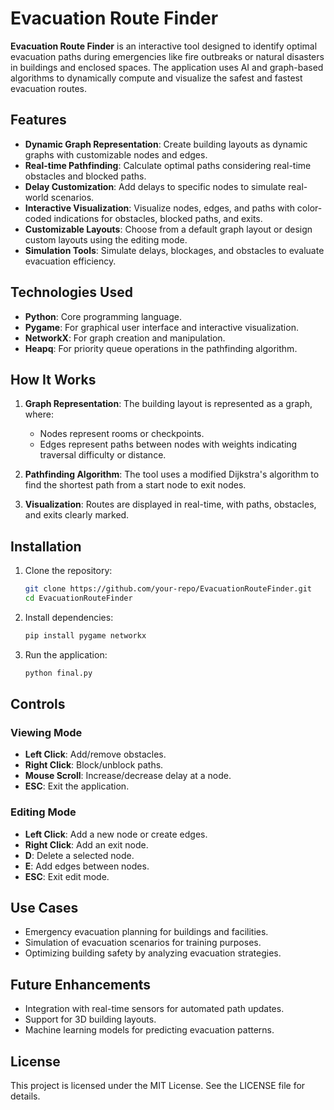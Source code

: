 
# Evacuation Route Finder

**Evacuation Route Finder** is an interactive tool designed to identify optimal evacuation paths during emergencies like fire outbreaks or natural disasters in buildings and enclosed spaces. The application uses AI and graph-based algorithms to dynamically compute and visualize the safest and fastest evacuation routes.

## Features

- **Dynamic Graph Representation**: Create building layouts as dynamic graphs with customizable nodes and edges.
- **Real-time Pathfinding**: Calculate optimal paths considering real-time obstacles and blocked paths.
- **Delay Customization**: Add delays to specific nodes to simulate real-world scenarios.
- **Interactive Visualization**: Visualize nodes, edges, and paths with color-coded indications for obstacles, blocked paths, and exits.
- **Customizable Layouts**: Choose from a default graph layout or design custom layouts using the editing mode.
- **Simulation Tools**: Simulate delays, blockages, and obstacles to evaluate evacuation efficiency.

## Technologies Used

- **Python**: Core programming language.
- **Pygame**: For graphical user interface and interactive visualization.
- **NetworkX**: For graph creation and manipulation.
- **Heapq**: For priority queue operations in the pathfinding algorithm.

## How It Works

1. **Graph Representation**: The building layout is represented as a graph, where:
   - Nodes represent rooms or checkpoints.
   - Edges represent paths between nodes with weights indicating traversal difficulty or distance.

2. **Pathfinding Algorithm**: The tool uses a modified Dijkstra's algorithm to find the shortest path from a start node to exit nodes.

3. **Visualization**: Routes are displayed in real-time, with paths, obstacles, and exits clearly marked.

## Installation

1. Clone the repository:
   ```bash
   git clone https://github.com/your-repo/EvacuationRouteFinder.git
   cd EvacuationRouteFinder
   ```
2. Install dependencies:
   ```bash
   pip install pygame networkx
   ```
3. Run the application:
   ```bash
   python final.py
   ```

## Controls

### Viewing Mode
- **Left Click**: Add/remove obstacles.
- **Right Click**: Block/unblock paths.
- **Mouse Scroll**: Increase/decrease delay at a node.
- **ESC**: Exit the application.

### Editing Mode
- **Left Click**: Add a new node or create edges.
- **Right Click**: Add an exit node.
- **D**: Delete a selected node.
- **E**: Add edges between nodes.
- **ESC**: Exit edit mode.

## Use Cases

- Emergency evacuation planning for buildings and facilities.
- Simulation of evacuation scenarios for training purposes.
- Optimizing building safety by analyzing evacuation strategies.

## Future Enhancements

- Integration with real-time sensors for automated path updates.
- Support for 3D building layouts.
- Machine learning models for predicting evacuation patterns.

## License

This project is licensed under the MIT License. See the LICENSE file for details.
